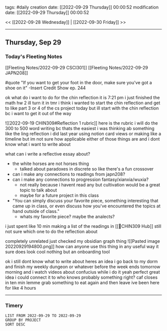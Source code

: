 tags: #daily
creation date: [[2022-09-29 Thursday]] 00:00:52
modification date: [[2022-09-29 Thursday]] 00:00:52

<< [[2022-09-28 Wednesday]] | [[2022-09-30 Friday]] >> 

---

## Thursday, Sep 29

### Today's Fleeting Notes
[[Fleeting Notes/2022-09-29 CSCI301]]
[[Fleeting Notes/2022-09-29 JAPN208]]

#quote 
"If you want to get your foot in the door, make sure you've got a shoe on it"
-Insert Credit Show ep. 244

ok what do i want to do for the chin reflection
it is 7:21 pm i just finished the math hw 2 ill turn it in tmr i think
i wanted to start the chin reflection and get to like part 3 or 4 of the cs project today but ill start with the chin reflection bc i want to get it out of the way

![[2022-09-19 CHIN309#Reflection 1 rubric]]
here is the rubric
i will do the 300 to 500 word writing bc thats the easiest
i was thinking ab something like the ling reflection i did last year using notion card views or making like a timeline but im not sure how applicable either of those things are and i dont know what i want to write about

what can i write a reflective essay about?
- the white horses are not horses thing
	- talked about paradoxes in discrete so like there's a fun crossover
- can i make any connections to readings from japn208?
- can i make any connections to progression fantasy/xianxia/wuxia?
	- not really because i havent read any but cultivation would be a great topic to talk about
	- maybe for a future project in this class
- "You can simply discuss your favorite piece, something interesting that came up in class, or even discuss how you've encountered the topics at hand outside of class."
	- whats my favorite piece? maybe the analects?

i just spent like 10 min making a list of the readings in [[🧧CHIN309 Hub]]
still not sure which one to do the reflection about

completely unrelated just checked my obsidian graph thing
![[Pasted image 20220929194800.png]]
how can anyone use this thing in any useful way
it sure does look cool
nothing but an onboarding tool

ok i still dont know what to write about
heres an idea
i go back to my dorm and finish my weekly dungeon or whatever before the week ends tomorrow morning and i watch videos about confucius while i do it yeah perfect great idea i could connect it to who knows probably something right? caf closes in ten min lemme grab something to eat again and then leave ive been here for like 4 hours


---

### Timery
```toggl
LIST FROM 2022-09-29 TO 2022-09-29
GROUP BY PROJECT
SORT DESC
```
